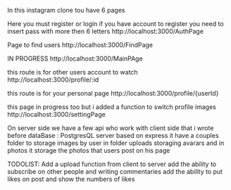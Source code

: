 In this instagram clone tou have 6 pages

Here you must register or login if you have account 
to register you need to insert pass with more then 6 letters
http://localhost:3000/AuthPage

Page to find users
http://localhost:3000/FindPage

IN PROGRESS
http://localhost:3000/MainPAge

this route is for other users account to watch
http://localhost:3000/profile/:id 

this route is for your personal page
http://localhost:3000/profile/{userId} 

this page in progress too but i added a function to switch profile images
http://localhost:3000/settingPage

On server side we have a few api who work with client side that i wrote before
dataBase : PostgresQL
server based on express
it have a couples folder to storage images by user in folder uploads storaging avarars and in photos it storage the photos that users post on his page


TODOLIST:
Add a upload function from client to server
add the ability to subscribe on other people and writing commentaries
add the ability to put likes on post and show the numbers of likes  
